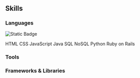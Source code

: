 #

## Skills
### Languages
![Static Badge](https://img.shields.io/badge/:badgeContent)

HTML
CSS
JavaScript
Java
SQL
NoSQL
Python
Ruby on Rails
### Tools
### Frameworks & Libraries

